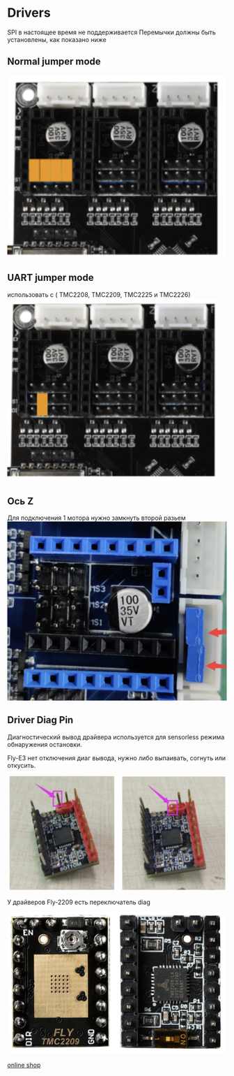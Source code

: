 # Drivers
 SPI в настоящее время не поддерживается
Перемычки должны быть установлены, как показано ниже

## Normal jumper mode

![Normal](https://github.com/alexsuslov/FLY-RRF-E3/blob/master/images/normal.png?raw=true)

## UART jumper mode

использовать c ( TMC2208, TMC2209, TMC2225 и TMC2226)
![UART](https://github.com/alexsuslov/FLY-RRF-E3/blob/master/images/uart.png?raw=true)

## Ось Z
Для подключения 1 мотора нужно замкнуть второй разьем
![Z](https://github.com/alexsuslov/FLY-RRF-E3/blob/master/images/z.png?raw=true)

## Driver Diag Pin
Диагностический вывод драйвера используется для sensorless режима обнаружения остановки.

Fly-E3 нет отключения диаг вывода, нужно либо выпаивать, согнуть или откусить.

![diagpin](https://github.com/alexsuslov/FLY-RRF-E3/blob/master/images/diag_pin.png?raw=true)

У драйверов Fly-2209 есть переключатель diag

![2209](https://github.com/alexsuslov/FLY-RRF-E3/blob/master/images/2209.png?raw=true)

[online shop](https://aliexpress.ru/item/1005002469873370.html)


